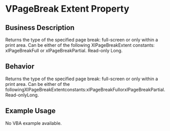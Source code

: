 # VPageBreak Extent Property

## Business Description
Returns the type of the specified page break: full-screen or only within a print area. Can be either of the following XlPageBreakExtent constants: xlPageBreakFull or xlPageBreakPartial. Read-only Long.

## Behavior
Returns the type of the specified page break: full-screen or only within a print area. Can be either of the followingXlPageBreakExtentconstants:xlPageBreakFullorxlPageBreakPartial. Read-onlyLong.

## Example Usage
No VBA example available.